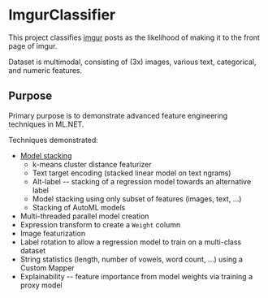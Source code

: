 # ImgurClassifier
This project classifies [imgur](https://imgur.com/) posts as the likelihood of making it to the front page of imgur.

Dataset is multimodal, consisting of (3x) images, various text, categorical, and numeric features.

## Purpose
Primary purpose is to demonstrate advanced feature engineering techniques in ML.NET.

Techniques demonstrated:
* [Model stacking](https://en.wikipedia.org/wiki/Model_stacking)
  * k-means cluster distance featurizer
  * Text target encoding (stacked linear model on text ngrams)
  * Alt-label -- stacking of a regression model towards an alternative label
  * Model stacking using only subset of features (images, text, ...)
  * Stacking of AutoML models
* Multi-threaded parallel model creation
* Expression transform to create a `Weight` column
* Image featurization
* Label rotation to allow a regression model to train on a multi-class dataset
* String statistics (length, number of vowels, word count, ...) using a Custom Mapper
* Explainability -- feature importance from model weights via training a proxy model
